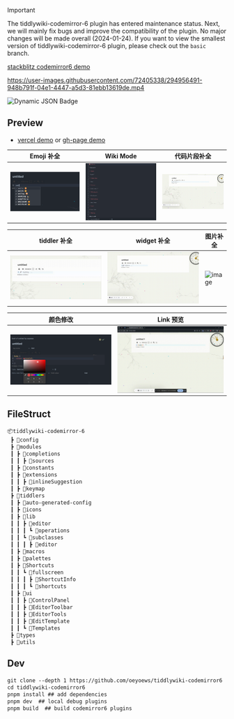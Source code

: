 <!--
This README provides an overview of the `tiddlywiki-codemirror-6` plugin, which has entered maintenance mode as of 2024-01-24. The plugin focuses on bug fixes and compatibility improvements, with no major changes planned. A minimal version of the plugin is available in the `basic` branch.

### Key Features
- **Emoji Completion**: Provides emoji suggestions for enhanced text editing.
- **Wiki Mode**: Enables a specialized mode for editing TiddlyWiki content.
- **Code Snippet Completion**: Offers auto-completion for code snippets.
- **Tiddler Completion**: Facilitates linking and referencing TiddlyWiki tiddlers.
- **Widget Completion**: Assists in inserting and editing widgets.
- **Image Completion**: Simplifies adding and managing images.
- **Color Customization**: Allows users to modify colors dynamically.
- **Link Preview**: Displays previews for links within the editor.

### File Structure
The project is organized into multiple directories, including:
- `config`: Configuration files for the plugin.
- `modules`: Contains completions, constants, extensions, and keymaps.
- `tiddlers`: Includes auto-generated configurations, icons, macros, palettes, shortcuts, and UI components.
- `types`: Type definitions for the plugin.
- `utils`: Utility functions and helpers.

### Development
To contribute or debug the plugin locally:
1. Clone the repository with `git clone --depth 1`.
2. Install dependencies using `pnpm install`.
3. Use `pnpm dev` for local debugging or `pnpm build` to build the plugin.

### Demos
- **StackBlitz Demo**: A live demo showcasing the plugin's features.
- **Vercel Demo**: Hosted demo for testing the plugin.
- **GitHub Pages Demo**: Another hosted demo for plugin exploration.

### Badges
Dynamic JSON badges are included to display the current version of the plugin.

For more details, refer to the repository's documentation and explore the provided demos.
-->
<!-- > [!IMPORTANT]
> tiddlywiki-codemirror-6 插件进入维护状态，接下来主要修复 BUG, 提升插件的兼容性，整体上不会再进行大的改动 (2024-01-24). 如果你想要查看最小版本的 tiddlywiki-codemirror-6 插件，请查看 `basic` 分支。 -->

> [!IMPORTANT]
> The tiddlywiki-codemirror-6 plugin has entered maintenance status. Next, we will mainly fix bugs and improve the compatibility of the plugin. No major changes will be made overall (2024-01-24). If you want to view the smallest version of tiddlywiki-codemirror-6 plugin, please check out the `basic` branch.

[stackblitz codemirror6 demo](https://stackblitz.com/~/github.com/oeyoews/tiddlywiki-codemirror6)

https://user-images.githubusercontent.com/72405338/294956491-948b791f-04e1-4447-a5d3-81ebb13619de.mp4

<img alt="Dynamic JSON Badge" src="https://img.shields.io/badge/dynamic/json?url=https%3A%2F%2Fraw.githubusercontent.com%2Foeyoews%2Ftiddlywiki-codemirror6%2Fmain%2Fpackage.json&query=version&style=flat-square&logo=Codemirror&logoColor=white&label=codemirror&labelColor=black&color=black">

## Preview

- [vercel demo](https://tiddlywiki-codemirror6.vercel.app) or [gh-page demo](https://oeyoews.github.io/tiddlywiki-codemirror6)

| Emoji 补全                   | Wiki Mode                           | 代码片段补全                               |
| ---------------------------- | ----------------------------------- | ------------------------------------------ |
| ![emoji](./assets/emoji.png) | ![wikimode](./assets/wiki-mode.png) | ![usersnippets](./assets/usersnippets.gif) |

| tiddler 补全               | widget 补全                    | 图片补全                     |
| -------------------------- | ------------------------------ | ---------------------------- |
| ![link](./assets/link.gif) | ![widget](./assets/widget.gif) | ![image](./assets/image.gif) |

| 颜色修改                     | Link 预览                                 |
| ---------------------------- | ----------------------------------------- |
| ![color](./assets/color.png) | ![linkpreview](./assets/link-preview.gif) |

## FileStruct

```
📦tiddlywiki-codemirror-6
 ┣ 📂config
 ┣ 📂modules
 ┃ ┣ 📂completions
 ┃ ┃ ┣ 📂sources
 ┃ ┣ 📂constants
 ┃ ┣ 📂extensions
 ┃ ┃ ┣ 📂inlineSuggestion
 ┃ ┣ 📂keymap
 ┣ 📂tiddlers
 ┃ ┣ 📂auto-generated-config
 ┃ ┣ 📂icons
 ┃ ┣ 📂lib
 ┃ ┃ ┣ 📂editor
 ┃ ┃ ┃ ┗ 📂operations
 ┃ ┃ ┗ 📂subclasses
 ┃ ┃ ┃ ┣ 📂editor
 ┃ ┣ 📂macros
 ┃ ┣ 📂palettes
 ┃ ┣ 📂Shortcuts
 ┃ ┃ ┗ 📂fullscreen
 ┃ ┃ ┃ ┣ 📂ShortcutInfo
 ┃ ┃ ┃ ┗ 📂shortcuts
 ┃ ┣ 📂ui
 ┃ ┃ ┣ 📂ControlPanel
 ┃ ┃ ┣ 📂EditorToolbar
 ┃ ┃ ┣ 📂EditorTools
 ┃ ┃ ┣ 📂EditTemplate
 ┃ ┃ ┗ 📂Templates
 ┣ 📂types
 ┣ 📂utils
```

## Dev

```shell
git clone --depth 1 https://github.com/oeyoews/tiddlywiki-codemirror6
cd tiddlywiki-codemirror6
pnpm install ## add dependencies
pnpm dev  ## local debug plugins
pnpm build  ## build codemirror6 plugins
```
